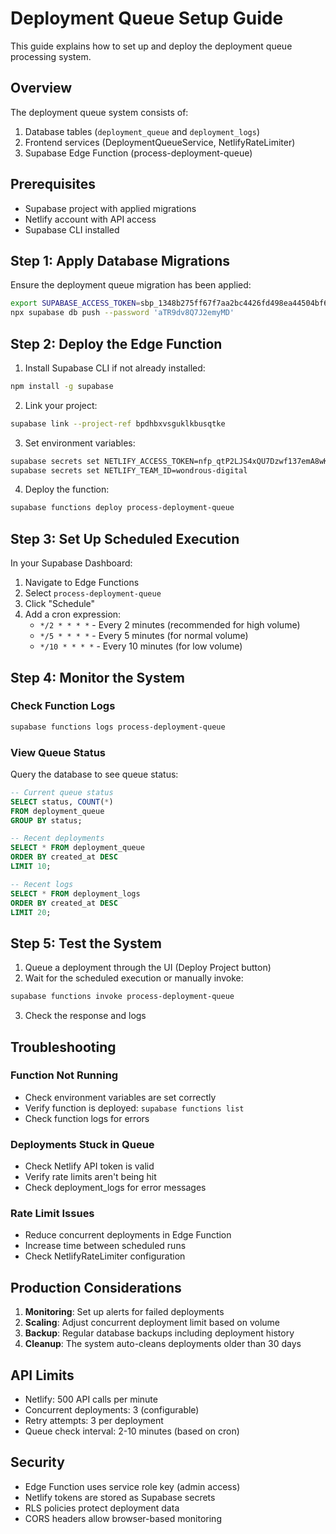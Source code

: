# Deployment Queue Setup Guide

This guide explains how to set up and deploy the deployment queue processing system.

## Overview

The deployment queue system consists of:
1. Database tables (`deployment_queue` and `deployment_logs`)
2. Frontend services (DeploymentQueueService, NetlifyRateLimiter)
3. Supabase Edge Function (process-deployment-queue)

## Prerequisites

- Supabase project with applied migrations
- Netlify account with API access
- Supabase CLI installed

## Step 1: Apply Database Migrations

Ensure the deployment queue migration has been applied:

```bash
export SUPABASE_ACCESS_TOKEN=sbp_1348b275ff67f7aa2bc4426fd498ea44504bf612
npx supabase db push --password 'aTR9dv8Q7J2emyMD'
```

## Step 2: Deploy the Edge Function

1. Install Supabase CLI if not already installed:
```bash
npm install -g supabase
```

2. Link your project:
```bash
supabase link --project-ref bpdhbxvsguklkbusqtke
```

3. Set environment variables:
```bash
supabase secrets set NETLIFY_ACCESS_TOKEN=nfp_qtP2LJS4xQU7Dzwf137emA8wKFKSF2fg3bfe
supabase secrets set NETLIFY_TEAM_ID=wondrous-digital
```

4. Deploy the function:
```bash
supabase functions deploy process-deployment-queue
```

## Step 3: Set Up Scheduled Execution

In your Supabase Dashboard:

1. Navigate to Edge Functions
2. Select `process-deployment-queue`
3. Click "Schedule"
4. Add a cron expression:
   - `*/2 * * * *` - Every 2 minutes (recommended for high volume)
   - `*/5 * * * *` - Every 5 minutes (for normal volume)
   - `*/10 * * * *` - Every 10 minutes (for low volume)

## Step 4: Monitor the System

### Check Function Logs
```bash
supabase functions logs process-deployment-queue
```

### View Queue Status
Query the database to see queue status:
```sql
-- Current queue status
SELECT status, COUNT(*) 
FROM deployment_queue 
GROUP BY status;

-- Recent deployments
SELECT * FROM deployment_queue 
ORDER BY created_at DESC 
LIMIT 10;

-- Recent logs
SELECT * FROM deployment_logs 
ORDER BY created_at DESC 
LIMIT 20;
```

## Step 5: Test the System

1. Queue a deployment through the UI (Deploy Project button)
2. Wait for the scheduled execution or manually invoke:
```bash
supabase functions invoke process-deployment-queue
```

3. Check the response and logs

## Troubleshooting

### Function Not Running
- Check environment variables are set correctly
- Verify function is deployed: `supabase functions list`
- Check function logs for errors

### Deployments Stuck in Queue
- Check Netlify API token is valid
- Verify rate limits aren't being hit
- Check deployment_logs for error messages

### Rate Limit Issues
- Reduce concurrent deployments in Edge Function
- Increase time between scheduled runs
- Check NetlifyRateLimiter configuration

## Production Considerations

1. **Monitoring**: Set up alerts for failed deployments
2. **Scaling**: Adjust concurrent deployment limit based on volume
3. **Backup**: Regular database backups including deployment history
4. **Cleanup**: The system auto-cleans deployments older than 30 days

## API Limits

- Netlify: 500 API calls per minute
- Concurrent deployments: 3 (configurable)
- Retry attempts: 3 per deployment
- Queue check interval: 2-10 minutes (based on cron)

## Security

- Edge Function uses service role key (admin access)
- Netlify tokens are stored as Supabase secrets
- RLS policies protect deployment data
- CORS headers allow browser-based monitoring
